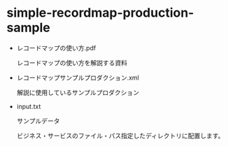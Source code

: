 # simple-recordmap-production-sample

- レコードマップの使い方.pdf

  レコードマップの使い方を解説する資料

- レコードマップサンプルプロダクション.xml

  解説に使用しているサンプルプロダクション

- input.txt

  サンプルデータ

  ビジネス・サービスのファイル・パス指定したディレクトリに配置します。
